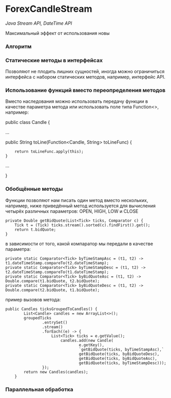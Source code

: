 # ForexCandleStream
*Java Stream API, DateTime API*

Максимальный эффект от использования новы
### Алгоритм

### Статические методы в интерфейсах
Позволяют не плодить лишних сущностей, иногда можно ограничиться интерфейса с набором статических методов, например, интерфейс API.

### Использование функций вместо переопределения методов
Вместо наследования можно использовать передачу функции в качестве параметра метода или использовать поле типа Function<>, например:

public class Candle {

...

public String toLine(Function<Candle, String> toLineFunc) {
        
        return toLineFunc.apply(this);
    }
...

}

### Обобщённые методы

Функции позволяют нам писать один метод вместо нескольких, например, ниже приведённый метод используется для вычисления четырёх различных параметров: OPEN, HIGH, LOW и CLOSE


    private Double getBidQuote(List<Tick> ticks, Comparator c) {
        Tick t = (Tick) ticks.stream().sorted(c).findFirst().get();
        return t.bidQuote;
    }

в зависимости от того, какой компаратор мы передали в качестве параметра:

    private static Comparator<Tick> byTimeStampAsc = (t1, t2) -> t1.dateTimeStamp.compareTo(t2.dateTimeStamp);
    private static Comparator<Tick> byTimeStampDesc = (t1, t2) -> t2.dateTimeStamp.compareTo(t1.dateTimeStamp);
    private static Comparator<Tick> byBidQuoteAsc = (t1, t2) -> Double.compare(t1.bidQuote, t2.bidQuote);
    private static Comparator<Tick> byBidQuoteDesc = (t1, t2) -> Double.compare(t2.bidQuote, t1.bidQuote);


пример вызовов метода:

	public Candles ticksGroupedToCandles() {
			List<Candle> candles = new ArrayList<>();
			groupedTicks
					.entrySet()
					.stream()
					.forEach((e) -> {
						List<Tick> ticks = e.getValue();
							candles.add(new Candle(
									e.getKey(),
									`getBidQuote(ticks, byTimeStampAsc),`
									getBidQuote(ticks, byBidQuoteDesc),
									getBidQuote(ticks, byBidQuoteAsc),
									getBidQuote(ticks, byTimeStampDesc)));
					});
			return new Candles(candles);
		}
            
### Параллельная обработка




